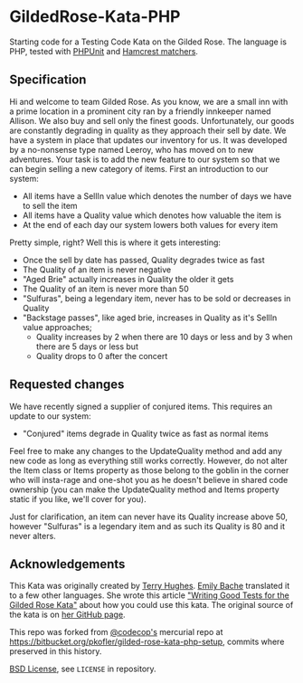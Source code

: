 # GildedRose-Kata-PHP
Starting code for a Testing Code Kata on the Gilded Rose.
The language is PHP, tested with [PHPUnit](https://phpunit.de/) and [Hamcrest matchers](https://github.com/hamcrest/hamcrest-php).

## Specification
Hi and welcome to team Gilded Rose. As you know, we are a small inn with a prime location in a
prominent city ran by a friendly innkeeper named Allison. We also buy and sell only the finest goods.
Unfortunately, our goods are constantly degrading in quality as they approach their sell by date. We
have a system in place that updates our inventory for us. It was developed by a no-nonsense type named
Leeroy, who has moved on to new adventures. Your task is to add the new feature to our system so that
we can begin selling a new category of items. First an introduction to our system:

 - All items have a SellIn value which denotes the number of days we have to sell the item
 - All items have a Quality value which denotes how valuable the item is
 - At the end of each day our system lowers both values for every item

Pretty simple, right? Well this is where it gets interesting:

 - Once the sell by date has passed, Quality degrades twice as fast
 - The Quality of an item is never negative
 - "Aged Brie" actually increases in Quality the older it gets
 - The Quality of an item is never more than 50
 - "Sulfuras", being a legendary item, never has to be sold or decreases in Quality
 - "Backstage passes", like aged brie, increases in Quality as it's SellIn value approaches;
   - Quality increases by 2 when there are 10 days or less and by 3 when there are 5 days or less but
   - Quality drops to 0 after the concert

## Requested changes
We have recently signed a supplier of conjured items. This requires an update to our system:

 - "Conjured" items degrade in Quality twice as fast as normal items

Feel free to make any changes to the UpdateQuality method and add any new code as long as everything
still works correctly. However, do not alter the Item class or Items property as those belong to the
goblin in the corner who will insta-rage and one-shot you as he doesn't believe in shared code
ownership (you can make the UpdateQuality method and Items property static if you like, we'll cover
for you).

Just for clarification, an item can never have its Quality increase above 50, however "Sulfuras" is a
legendary item and as such its Quality is 80 and it never alters.


## Acknowledgements

This Kata was originally created by [Terry Hughes](https://twitter.com/TerryHughes).
[Emily Bache](https://twitter.com/emilybache) translated it to a few other languages.
She wrote this article ["Writing Good Tests for the Gilded Rose Kata"](http://coding-is-like-cooking.info/2013/03/writing-good-tests-for-the-gilded-rose-kata/)
about how you could use this kata.
The original source of the kata is on [her GitHub page](https://github.com/emilybache/GildedRose-Refactoring-Kata).

This repo was forked from [@codecop's](https://github.com/codecop) mercurial repo at https://bitbucket.org/pkofler/gilded-rose-kata-php-setup,
commits where preserved in this history.

[BSD License](http://opensource.org/licenses/bsd-license.php), see `LICENSE` in repository.
